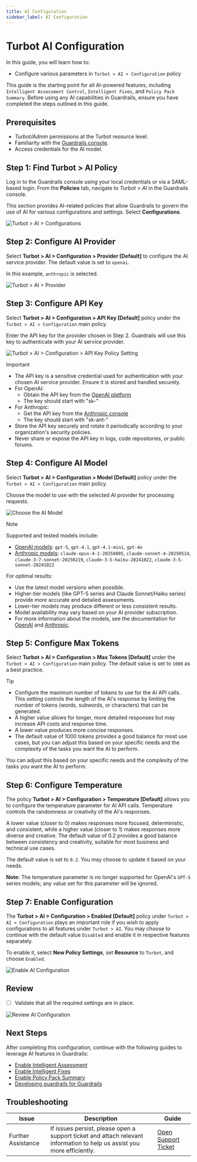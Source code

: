 ```yaml
---
title: AI Configuration
sidebar_label: AI Configuration
---
```


# Turbot AI Configuration

In this guide, you will learn how to:

- Configure various parameters in `Turbot > AI > Configuration` policy

This guide is the starting point for all AI-powered features, including `Intelligent Assessment Control`, `Intelligent Fixes`, and `Policy Pack Summary`. Before using any AI capabilities in Guardrails, ensure you have completed the steps outlined in this guide.

## Prerequisites

- *Turbot/Admin* permissions at the Turbot resource level.
- Familiarity with the [Guardrails console](https://turbot.com/guardrails/docs/getting-started/).
- Access credentials for the AI model.


## Step 1: Find Turbot > AI Policy

Log in to the Guardrails console using your local credentials or via a SAML-based login. From the **Policies** tab, navigate to *Turbot > AI* in the Guardrails console.

This section provides AI-related policies that allow Guardrails to govern the use of AI for various configurations and settings. Select **Configurations**.

![Turbot > AI > Configurations](./turbot-ai-configuration.png)

## Step 2: Configure AI Provider

Select **Turbot > AI > Configuration > Provider [Default]** to configure the AI service provider. The default value is set to `openai`.

In this example, `anthropic` is selected.

![Turbot > AI > Provider](./turbot-ai-provider.png)

## Step 3: Configure API Key

Select **Turbot > AI > Configuration > API Key [Default]** policy under the `Turbot > AI > Configuration` main policy.

Enter the API key for the provider chosen in Step 2. Guardrails will use this key to authenticate with your AI service provider.

![Turbot > AI > Configuration > API Key Policy Setting](./turbot-ai-api-key.png)

> [!IMPORTANT]
> - The API key is a sensitive credential used for authentication with your chosen AI service provider. Ensure it is stored and handled securely.
> - For OpenAI:
>   - Obtain the API key from the [OpenAI platform](https://platform.openai.com/api-keys)
>   - The key should start with "sk-"
> - For Anthropic:
>   - Get the API key from the [Anthropic console](https://console.anthropic.com/settings/keys)
>   - The key should start with "sk-ant-"
> - Store the API key securely and rotate it periodically according to your organization's security policies.
> - Never share or expose the API key in logs, code repositories, or public forums.

## Step 4: Configure AI Model

Select **Turbot > AI > Configuration > Model [Default]** policy under the `Turbot > AI > Configuration` main policy.

Choose the model to use with the selected AI provider for processing requests.

![Choose the AI Model](./turbot-ai-model.png)

> [!NOTE]
> Supported and tested models include:
> - [OpenAI models](https://platform.openai.com/docs/pricing#latest-models): `gpt-5`, `gpt-4.1`, `gpt-4.1-mini`, `gpt-4o`
> - [Anthropic models](https://docs.anthropic.com/en/docs/about-claude/models/overview#model-names): `claude-opus-4-1-20250805`, `claude-sonnet-4-20250514`, `claude-3-7-sonnet-20250219`, `claude-3-5-haiku-20241022`, `claude-3-5-sonnet-20241022`
>
> For optimal results:
> - Use the latest model versions when possible.
> - Higher-tier models (like GPT-5 series and Claude Sonnet/Haiku series) provide more accurate and detailed assessments.
> - Lower-tier models may produce different or less consistent results.
> - Model availability may vary based on your AI provider subscription.
> - For more information about the models, see the documentation for [OpenAI](https://platform.openai.com/docs/models) and [Anthropic](https://docs.anthropic.com/en/docs/models-overview).

## Step 5: Configure Max Tokens

Select **Turbot > AI > Configuration > Max Tokens [Default]** under the `Turbot > AI > Configuration` main policy. The default value is set to `1000` as a best practice.

> [!TIP]
> - Configure the maximum number of tokens to use for the AI API calls. This setting controls the length of the AI's response by limiting the number of tokens (words, subwords, or characters) that can be generated.
> - A higher value allows for longer, more detailed responses but may increase API costs and response time.
> - A lower value produces more concise responses.
> - The default value of 1000 tokens provides a good balance for most use cases, but you can adjust this based on your specific needs and the complexity of the tasks you want the AI to perform.

You can adjust this based on your specific needs and the complexity of the tasks you want the AI to perform.

## Step 6: Configure Temperature

The policy **Turbot > AI > Configuration > Temperature [Default]** allows you to configure the temperature parameter for AI API calls. Temperature controls the randomness or creativity of the AI's responses.

A lower value (closer to 0) makes responses more focused, deterministic, and consistent, while a higher value (closer to 1) makes responses more diverse and creative. The default value of 0.2 provides a good balance between consistency and creativity, suitable for most business and technical use cases.

The default value is set to `0.2`. You may choose to update it based on your needs.

**Note:** The temperature parameter is no longer supported for OpenAI's `GPT-5` series models; any value set for this parameter will be ignored.

## Step 7: Enable Configuration

The **Turbot > AI > Configuration > Enabled [Default]** policy under `Turbot > AI > Configuration` plays an important role if you wish to apply configurations to all features under `Turbot > AI`. You may choose to continue with the default value `Disabled` and enable it in respective features separately.

To enable it, select **New Policy Settings**, set **Resource** to `Turbot`, and choose `Enabled`.

![Enable AI Configuration](./turbot-ai-configuration-enabled.png)

## Review

- [ ] Validate that all the required settings are in place.

![Review AI Configuration](./turbot-ai-configuration-review.png)

## Next Steps

After completing this configuration, continue with the following guides to leverage AI features in Guardrails:

- [Enable Intelligent Assessment](/guardrails/docs/guides/using-guardrails/ai/enable-intelligent-assessment)
- [Enable Intelligent Fixes](/guardrails/docs/guides/using-guardrails/ai/enable-intelligent-fixes/)
- [Enable Policy Pack Summary](/guardrails/docs/guides/using-guardrails/ai/enable-policy-pack-summary/)
- [Developing guardrails for Guardrails](/guardrails/docs/developers/)


## Troubleshooting

| Issue                  | Description                                                                                                                   | Guide                                      |
|------------------------|-------------------------------------------------------------------------------------------------------------------------------|--------------------------------------------|
| Further Assistance     | If issues persist, please open a support ticket and attach relevant information to help us assist you more efficiently.       | [Open Support Ticket](https://support.turbot.com) |
